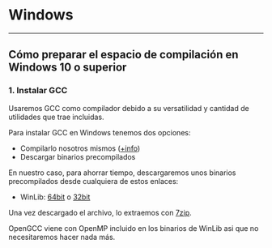 # Windows

---
Cómo preparar el espacio de compilación en Windows 10 o superior
---

### 1. Instalar GCC

Usaremos GCC como compilador debido a su versatilidad y cantidad de utilidades que trae incluidas.

Para instalar GCC en Windows tenemos dos opciones:

* Compilarlo nosotros mismos ([+info](https://gcc.gnu.org/git.html))
* Descargar binarios precompilados

En nuestro caso, para ahorrar tiempo, descargaremos unos binarios precompilados desde cualquiera de estos enlaces:

* WinLib: [64bit](https://github.com/brechtsanders/winlibs\_mingw/releases/download/12.2.0-14.0.6-10.0.0-ucrt-r2/winlibs-x86\_64-posix-seh-gcc-12.2.0-llvm-14.0.6-mingw-w64ucrt-10.0.0-r2.7z) o [32bit](https://github.com/brechtsanders/winlibs\_mingw/releases/download/12.2.0-14.0.6-10.0.0-ucrt-r2/winlibs-i686-posix-dwarf-gcc-12.2.0-llvm-14.0.6-mingw-w64ucrt-10.0.0-r2.7z)

Una vez descargado el archivo, lo extraemos con [7zip](https://www.7-zip.org/download.html).

OpenGCC viene con OpenMP incluido en los binarios de WinLib asi que no necesitaremos hacer nada más.
